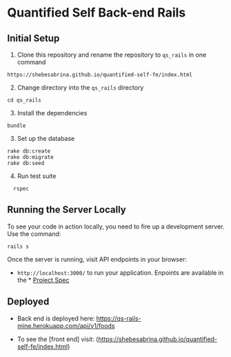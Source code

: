 # Quantified Self Back-end Rails

## Initial Setup

1. Clone this repository and rename the repository to `qs_rails` in one command

  ```shell
  https://shebesabrina.github.io/quantified-self-fe/index.html
  ```
2. Change directory into the `qs_rails` directory
  ```
  cd qs_rails
  ```

3. Install the dependencies

  ```shell
  bundle
  ```

3. Set up the database

  ```shell
  rake db:create
  rake db:migrate
  rake db:seed
  ```

4. Run test suite

  ```shell
    rspec
  ```

## Running the Server Locally

To see your code in action locally, you need to fire up a development server. Use the command:

```shell
rails s
```

Once the server is running, visit API endpoints in your browser:

* `http://localhost:3000/` to run your application. Enpoints are available in the * [Project Spec](http://backend.turing.io/module4/projects/quantified_self/quantified_self_rails)

## Deployed
* Back end is deployed here: https://qs-rails-mine.herokuapp.com/api/v1/foods

* To see the [front end] visit: (https://shebesabrina.github.io/quantified-self-fe/index.html)
